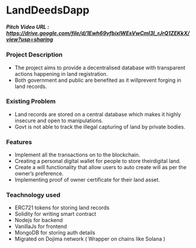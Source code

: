 # LandDeedsDapp

##### Pitch Video URL : https://drive.google.com/file/d/1Ewh69vfbixIWEsVwCmI3l_rJrQ1ZEKkX/view?usp=sharing

### Project Description
- The project aims to provide a decentralised database with transparent actions happening in land registration.
- Both government and public are benefited as it willprevent forging in land records.

### Existing Problem
- Land records are stored on a central database which makes it highly insecure and open to manipulations.
- Govt is not able to track the illegal capturing of land by private bodies.

### Features
- Implement all the transactions on to the blockchain.
- Creating a personal digital wallet for people to store theirdigital land.
- Create a will functionality that allow users to auto create will as per the owner’s preference.
- Implementing proof of owner certificate for their land asset.

### Teachnology used
- ERC721 tokens for storing land records
- Solidity for writing smart contract
- Nodejs for backend
- VanillaJs for frontend
- MongoDB for storing auth details
- Migrated on Dojima network ( Wrapper on chains like Solana )
